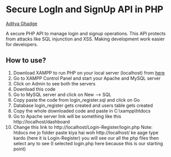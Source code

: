 # Secure LogIn and SignUp API in PHP
[Aditya Ghadge](https://github.com/aditya423)

A secure PHP API to manage login and signup operations. This API protects from attacks like SQL injunction and XSS. Making development work easier for developers.

## How to use?
1) Download XAMPP to run PHP on your local server (localhost) from [here](https://www.apachefriends.org/download.html)
2) Go to XAMPP Control Panel and start your Apache and MySQL server 
3) Click on Admin to see both the servers
4) Download this code
5) Go to MySQL server and click on New --> SQL 
6) Copy paste the code from login_register.sql and click on Go
7) Database login_register gets created and users table gets created
8) Copy the whole downloaded code and paste in C:\xampp\htdocs
9) Go to Apache server link will be something like this http://localhost/dashboard
10) Change this link to http://localhost/Login-Register/login.php 
Note: htdocs me jo folder paste kiya hai woh http://localhost/ ke aage type kardo (here it is Login-Register) you will see our all the php files then select any to see (I selected login.php here because this is our starting point)
